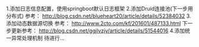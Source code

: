 1.添加日志信息配置，使用springboot默认日志框架
2.添加Druid连接池(下一步用分布式)
参考：
http://blog.csdn.net/blueheart20/article/details/52384032
3.添加动态数据源切换
参考：
http://www.2cto.com/kf/201601/487133.html
下一步更新参考：
http://blog.csdn.net/ggjlvzjy/article/details/51544016
4.添加统一异常处理机制
待进行...